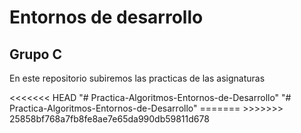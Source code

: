 <h1>Entornos de desarrollo</h1>
<h2>Grupo C</h2>
<p>En este repositorio subiremos las practicas de las asignaturas </p>
<<<<<<< HEAD
"# Practica-Algoritmos-Entornos-de-Desarrollo" 
"# Practica-Algoritmos-Entornos-de-Desarrollo" 
=======
>>>>>>> 25858bf768a7fb8fe8ae7e65da990db59811d678
